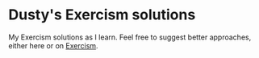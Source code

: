 # Dusty's Exercism solutions

My Exercism solutions as I learn. Feel free to suggest better approaches, either here or on [Exercism](https://exercism.io/profiles/duspom).
